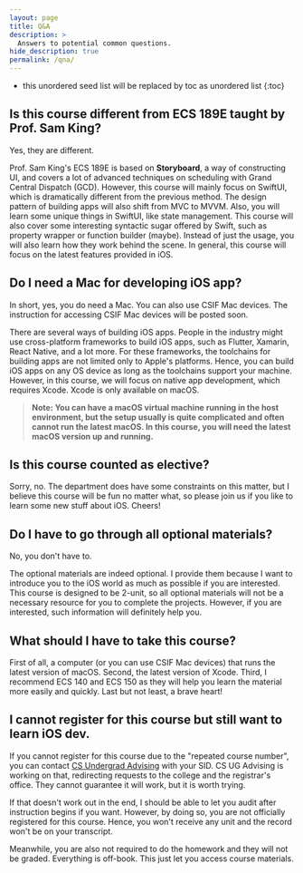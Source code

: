 ```yaml
---
layout: page
title: Q&A
description: >
  Answers to potential common questions.
hide_description: true
permalink: /qna/
---
```


* this unordered seed list will be replaced by toc as unordered list
{:toc}

## Is this course different from ECS 189E taught by Prof. Sam King?

Yes, they are different. 

Prof. Sam King's ECS 189E is based on **Storyboard**, a way of constructing UI, and covers a lot of advanced techniques on scheduling with Grand Central Dispatch (GCD). However, this course will mainly focus on SwiftUI, which is dramatically different from the previous method. The design pattern of building apps will also shift from MVC to MVVM. Also, you will learn some unique things in SwiftUI, like state management. This course will also cover some interesting syntactic sugar offered by Swift, such as property wrapper or function builder (maybe). Instead of just the usage, you will also learn how they work behind the scene. In general, this course will focus on the latest features provided in iOS.

## Do I need a Mac for developing iOS app?

In short, yes, you do need a Mac. You can also use CSIF Mac devices. The instruction for accessing CSIF Mac devices will be posted soon.

There are several ways of building iOS apps. People in the industry might use cross-platform frameworks to build iOS apps, such as Flutter, Xamarin, React Native, and a lot more. For these frameworks, the toolchains for building apps are not limited only to Apple's platforms. Hence, you can build iOS apps on any OS device as long as the toolchains support your machine. However, in this course, we will focus on native app development, which requires Xcode. Xcode is only available on macOS. 

> **Note: You can have a macOS virtual machine running in the host environment, but the setup usually is quite complicated and often cannot run the latest macOS. In this course, you will need the latest macOS version up and running.**

## Is this course counted as elective?

Sorry, no. The department does have some constraints on this matter, but I believe this course will be fun no matter what, so please join us if you like to learn some new stuff about iOS. Cheers!

## Do I have to go through all optional materials?

No, you don't have to. 

The optional materials are indeed optional. I provide them because I want to introduce you to the iOS world as much as possible if you are interested. This course is designed to be 2-unit, so all optional materials will not be a necessary resource for you to complete the projects. However, if you are interested, such information will definitely help you.

## What should I have to take this course?

First of all, a computer (or you can use CSIF Mac devices) that runs the latest version of macOS. Second, the latest version of Xcode. Third, I recommend ECS 140 and ECS 150 as they will help you learn the material more easily and quickly. Last but not least, a brave heart!

## I cannot register for this course but still want to learn iOS dev.

If you cannot register for this course due to the "repeated course number", you can contact [CS Undergrad Advising](mailto:csugadvising@ucdavis.edu) with your SID. CS UG Advising is working on that, redirecting requests to the college and the registrar's office. They cannot guarantee it will work, but it is worth trying.

If that doesn't work out in the end, I should be able to let you audit after instruction begins if you want. However, by doing so, you are not officially registered for this course. Hence, you won't receive any unit and the record won't be on your transcript.

Meanwhile, you are also not required to do the homework and they will not be graded. Everything is off-book. This just let you access course materials.
